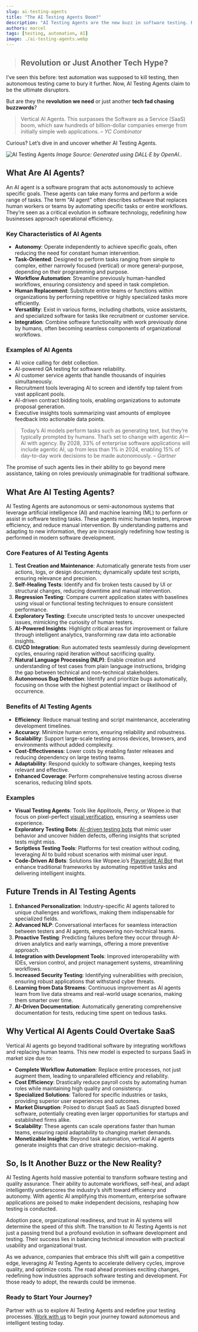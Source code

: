 ```yaml
---
slug: ai-testing-agents
title: "The AI Testing Agents Boom?"
description: "AI Testing Agents are the new buzz in software testing. But are they the revolution we need or just another tech fad chasing buzzwords? Let's dive in and uncover the truth."
authors: marcel
tags: [testing, automation, AI]
image: ./ai-testing-agents.webp
---
```


> ## Revolution or Just Another Tech Hype?

I’ve seen this before: test automation was supposed to kill testing, then autonomous testing came to bury it further. Now, AI Testing Agents claim to be the ultimate disruptors.

But are they the **revolution we need** or just another **tech fad chasing buzzwords**?

> Vertical AI Agents. This surpasses the Software as a Service (SaaS) boom, which saw hundreds of billion-dollar companies emerge from initially simple web applications. – _YC Combinator_

Curious? Let’s dive in and uncover whether AI Testing Agents.

![AI Testing Agents](./ai-testing-agents.webp)
_Image Source: Generated using DALL·E by OpenAI.._

<!--truncate-->

## What Are AI Agents?

An AI agent is a software program that acts autonomously to achieve specific goals. These agents can take many forms and perform a wide range of tasks. The term "AI agent" often describes software that replaces human workers or teams by automating specific tasks or entire workflows. They’re seen as a critical evolution in software technology, redefining how businesses approach operational efficiency.

### Key Characteristics of AI Agents

- **Autonomy**: Operate independently to achieve specific goals, often reducing the need for constant human intervention.
- **Task-Oriented**: Designed to perform tasks ranging from simple to complex, either narrowly focused (vertical) or more general-purpose, depending on their programming and purpose.
- **Workflow Automation**: Streamline previously human-handled workflows, ensuring consistency and speed in task completion.
- **Human Replacement**: Substitute entire teams or functions within organizations by performing repetitive or highly specialized tasks more efficiently.
- **Versatility**: Exist in various forms, including chatbots, voice assistants, and specialized software for tasks like recruitment or customer service.
- **Integration**: Combine software functionality with work previously done by humans, often becoming seamless components of organizational workflows.

### Examples of AI Agents

- AI voice calling for debt collection.
- AI-powered QA testing for software reliability.
- AI customer service agents that handle thousands of inquiries simultaneously.
- Recruitment tools leveraging AI to screen and identify top talent from vast applicant pools.
- AI-driven contract bidding tools, enabling organizations to automate proposal generation.
- Executive insights tools summarizing vast amounts of employee feedback into actionable data points.

> Today’s AI models perform tasks such as generating text, but they’re typically prompted by humans. That’s set to change with agentic AI—AI with agency. By 2028, 33% of enterprise software applications will include agentic AI, up from less than 1% in 2024, enabling 15% of day-to-day work decisions to be made autonomously. – _Gartner_

The promise of such agents lies in their ability to go beyond mere assistance, taking on roles previously unimaginable for traditional software.

## What Are AI Testing Agents?

AI Testing Agents are autonomous or semi-autonomous systems that leverage artificial intelligence (AI) and machine learning (ML) to perform or assist in software testing tasks. These agents mimic human testers, improve efficiency, and reduce manual intervention. By understanding patterns and adapting to new information, they are increasingly redefining how testing is performed in modern software development.

### Core Features of AI Testing Agents

1. **Test Creation and Maintenance**: Automatically generate tests from user actions, logs, or design documents; dynamically update test scripts, ensuring relevance and precision.
2. **Self-Healing Tests**: Identify and fix broken tests caused by UI or structural changes, reducing downtime and manual intervention.
3. **Regression Testing**: Compare current application states with baselines using visual or functional testing techniques to ensure consistent performance.
4. **Exploratory Testing**: Execute unscripted tests to uncover unexpected issues, mimicking the curiosity of human testers.
5. **AI-Powered Insights**: Highlight critical areas for improvement or failure through intelligent analytics, transforming raw data into actionable insights.
6. **CI/CD Integration**: Run automated tests seamlessly during development cycles, ensuring rapid iteration without sacrificing quality.
7. **Natural Language Processing (NLP)**: Enable creation and understanding of test cases from plain language instructions, bridging the gap between technical and non-technical stakeholders.
8. **Autonomous Bug Detection**: Identify and prioritize bugs automatically, focusing on those with the highest potential impact or likelihood of occurrence.

### Benefits of AI Testing Agents

- **Efficiency**: Reduce manual testing and script maintenance, accelerating development timelines.
- **Accuracy**: Minimize human errors, ensuring reliability and robustness.
- **Scalability**: Support large-scale testing across devices, browsers, and environments without added complexity.
- **Cost-Effectiveness**: Lower costs by enabling faster releases and reducing dependency on large testing teams.
- **Adaptability**: Respond quickly to software changes, keeping tests relevant and effective.
- **Enhanced Coverage**: Perform comprehensive testing across diverse scenarios, reducing blind spots.

### Examples

- **Visual Testing Agents**: Tools like Applitools, Percy, or Wopee.io that focus on pixel-perfect [visual verification](/visual-testing), ensuring a seamless user experience.
- **Exploratory Testing Bots**: [AI-driven testing bots](/testing-bot) that mimic user behavior and uncover hidden defects, offering insights that scripted tests might miss.
- **Scriptless Testing Tools**: Platforms for test creation without coding, leveraging AI to build robust scenarios with minimal user input.
- **Code-Driven AI Bots**: Solutions like Wopee.io’s [Playwright AI Bot](/blog/playwright-bot-ai-powered-test-automation) that enhance traditional frameworks by automating repetitive tasks and delivering intelligent insights.

## Future Trends in AI Testing Agents

1. **Enhanced Personalization**: Industry-specific AI agents tailored to unique challenges and workflows, making them indispensable for specialized fields.
2. **Advanced NLP**: Conversational interfaces for seamless interaction between testers and AI agents, empowering non-technical teams.
3. **Proactive Testing**: Predicting failures before they occur through AI-driven analytics and early warnings, offering a more preventive approach.
4. **Integration with Development Tools**: Improved interoperability with IDEs, version control, and project management systems, streamlining workflows.
5. **Increased Security Testing**: Identifying vulnerabilities with precision, ensuring robust applications that withstand cyber threats.
6. **Learning from Data Streams**: Continuous improvement as AI agents learn from live data streams and real-world usage scenarios, making them smarter over time.
7. **AI-Driven Documentation**: Automatically generating comprehensive documentation for tests, reducing time spent on tedious tasks.

## Why Vertical AI Agents Could Overtake SaaS

Vertical AI agents go beyond traditional software by integrating workflows and replacing human teams. This new model is expected to surpass SaaS in market size due to:

- **Complete Workflow Automation**: Replace entire processes, not just augment them, leading to unparalleled efficiency and reliability.
- **Cost Efficiency**: Drastically reduce payroll costs by automating human roles while maintaining high quality and consistency.
- **Specialized Solutions**: Tailored for specific industries or tasks, providing superior user experiences and outcomes.
- **Market Disruption**: Poised to disrupt SaaS as SaaS disrupted boxed software, potentially creating even larger opportunities for startups and established firms alike.
- **Scalability**: These agents can scale operations faster than human teams, ensuring rapid adaptability to changing market demands.
- **Monetizable Insights**: Beyond task automation, vertical AI agents generate insights that can drive strategic decision-making.

## So, Is It Another Buzz or the New Reality?

AI Testing Agents hold massive potential to transform software testing and quality assurance. Their ability to automate workflows, self-heal, and adapt intelligently underscores the industry’s shift toward efficiency and autonomy. With agentic AI amplifying this momentum, enterprise software applications are poised to make independent decisions, reshaping how testing is conducted.

Adoption pace, organizational readiness, and trust in AI systems will determine the speed of this shift. The transition to AI Testing Agents is not just a passing trend but a profound evolution in software development and testing. Their success lies in balancing technical innovation with practical usability and organizational trust.

As we advance, companies that embrace this shift will gain a competitive edge, leveraging AI Testing Agents to accelerate delivery cycles, improve quality, and optimize costs. The road ahead promises exciting changes, redefining how industries approach software testing and development. For those ready to adopt, the rewards could be immense.

### Ready to Start Your Journey?

Partner with us to explore AI Testing Agents and redefine your testing processes. [Work with us](https://wopee.io/marcel) to begin your journey toward autonomous and intelligent testing today.
